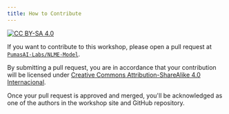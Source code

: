 ```yaml
---
title: How to Contribute 
---
```


[![CC BY-SA 4.0](https://img.shields.io/badge/License-CC%20BY--SA%204.0-lightgrey.svg)](http://creativecommons.org/licenses/by-sa/4.0/)

If you want to contribute to this workshop,
please open a pull request at [`PumasAI-Labs/NLME-Model`](https://github.com/PumasAI-Labs/NLME-Model).

By submitting a pull request,
you are in accordance that your contribution will be licensed under [Creative Commons Attribution-ShareAlike 4.0 Internacional](http://creativecommons.org/licenses/by-sa/4.0/).

Once your pull request is approved and merged,
you'll be acknowledged as one of the authors in the workshop site and GitHub repository.
